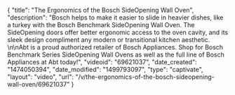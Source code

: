 {
    "title": "The Ergonomics of the Bosch SideOpening Wall Oven",
    "description": "Bosch helps to make it easier to slide in heavier dishes, like a turkey with the Bosch Benchmark SideOpening Wall Oven. The SideOpening doors offer better ergonomic access to the oven cavity, and its sleek design compliment any modern or transitional kitchen aesthetic. \n\nAbt is a proud authorized retailer of Bosch Appliances. Shop for Bosch Benchmark Series SideOpening Wall Ovens as well as the full line of Bosch Appliances at Abt today!",
    "videoid": "69621037",
    "date_created": "1474050394",
    "date_modified": "1499793097",
    "type": "captivate",
    "layout": "video",
    "url": "\/v\/the-ergonomics-of-the-bosch-sideopening-wall-oven\/69621037"
}